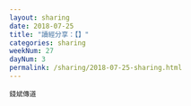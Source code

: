 ```yaml
---
layout: sharing
date: 2018-07-25
title: "讀經分享：【】"
categories: sharing
weekNum: 27
dayNum: 3
permalink: /sharing/2018-07-25-sharing.html
---
```


`錢斌傳道`
